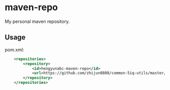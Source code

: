 # maven-repo
My personal maven repository.

## Usage
pom.xml:
```xml
    <repositories>
        <repository>
            <id>hengyunabc-maven-repo</id>
            <url>https://github.com/zhijun0808/common-5iq-utils/master/repository</url>
        </repository>
    </repositories>
```
